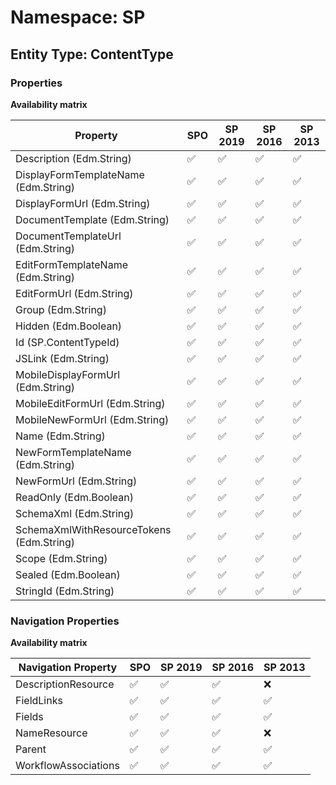 # Namespace: SP

## Entity Type: ContentType

### Properties

**Availability matrix**

Property | SPO | SP 2019 | SP 2016 | SP 2013
----------|-----|---------|---------|--------
Description (Edm.String) | ✅ | ✅ | ✅ | ✅
DisplayFormTemplateName (Edm.String) | ✅ | ✅ | ✅ | ✅
DisplayFormUrl (Edm.String) | ✅ | ✅ | ✅ | ✅
DocumentTemplate (Edm.String) | ✅ | ✅ | ✅ | ✅
DocumentTemplateUrl (Edm.String) | ✅ | ✅ | ✅ | ✅
EditFormTemplateName (Edm.String) | ✅ | ✅ | ✅ | ✅
EditFormUrl (Edm.String) | ✅ | ✅ | ✅ | ✅
Group (Edm.String) | ✅ | ✅ | ✅ | ✅
Hidden (Edm.Boolean) | ✅ | ✅ | ✅ | ✅
Id (SP.ContentTypeId) | ✅ | ✅ | ✅ | ✅
JSLink (Edm.String) | ✅ | ✅ | ✅ | ✅
MobileDisplayFormUrl (Edm.String) | ✅ | ✅ | ✅ | ✅
MobileEditFormUrl (Edm.String) | ✅ | ✅ | ✅ | ✅
MobileNewFormUrl (Edm.String) | ✅ | ✅ | ✅ | ✅
Name (Edm.String) | ✅ | ✅ | ✅ | ✅
NewFormTemplateName (Edm.String) | ✅ | ✅ | ✅ | ✅
NewFormUrl (Edm.String) | ✅ | ✅ | ✅ | ✅
ReadOnly (Edm.Boolean) | ✅ | ✅ | ✅ | ✅
SchemaXml (Edm.String) | ✅ | ✅ | ✅ | ✅
SchemaXmlWithResourceTokens (Edm.String) | ✅ | ✅ | ✅ | ✅
Scope (Edm.String) | ✅ | ✅ | ✅ | ✅
Sealed (Edm.Boolean) | ✅ | ✅ | ✅ | ✅
StringId (Edm.String) | ✅ | ✅ | ✅ | ✅

### Navigation Properties

**Availability matrix**

Navigation Property | SPO | SP 2019 | SP 2016 | SP 2013
----------|-----|---------|---------|--------
DescriptionResource | ✅ | ✅ | ✅ | ❌
FieldLinks | ✅ | ✅ | ✅ | ✅
Fields | ✅ | ✅ | ✅ | ✅
NameResource | ✅ | ✅ | ✅ | ❌
Parent | ✅ | ✅ | ✅ | ✅
WorkflowAssociations | ✅ | ✅ | ✅ | ✅

